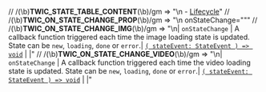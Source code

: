 // /(\b)__TWIC_STATE_TABLE_CONTENT__(\b)/gm => "\n    - [Lifecycle](#lifecycle)"
// /(\b)__TWIC_ON_STATE_CHANGE_PROP__(\b)/gm => "\n  onStateChange=\"<function>\""
// /(\b)__TWIC_ON_STATE_CHANGE_IMG__(\b)/gm => "\n| `onStateChange` | A callback function triggered each time the image loading state is updated. State can be `new`, `loading`, `done` or `error`.| [`( stateEvent: StateEvent ) => void`](#state-event-type) | |"
// /(\b)__TWIC_ON_STATE_CHANGE_VIDEO__(\b)/gm => "\n| `onStateChange` | A callback function triggered each time the video loading state is updated. State can be `new`, `loading`, `done` or `error`.| [`( stateEvent: StateEvent ) => void`](#state-event-type) | |"
